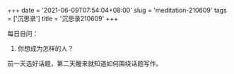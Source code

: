 +++
date = '2021-06-09T07:54:04+08:00'
slug = 'meditation-210609'
tags = ['沉思录']
title = '沉思录210609'
+++

每日自问：

1. 你想成为怎样的人？

前一天选好话题，第二天醒来就知道如何围绕话题写作。
